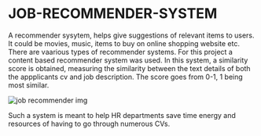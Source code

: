 # JOB-RECOMMENDER-SYSTEM
A recommender sysytem, helps give suggestions of relevant items to users. It could be movies, music, items to buy on online shopping website etc. There are vaarious types of recommender systems. For this project a content based recommender system was used.
In this system, a similarity score is obtained, measuring the similarity between the text details of both the appplicants cv and job description. The score goes from 0-1, 1 being most similar.

![job recommender img](https://user-images.githubusercontent.com/56545228/84592769-aeb5fb00-ae50-11ea-9bca-a967577d29f3.jpg)

Such a system is meant to help HR departments save time energy and resources of having to go through numerous CVs.
